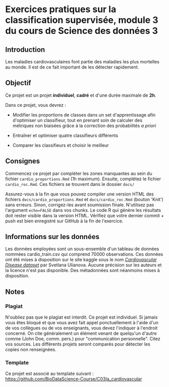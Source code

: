 # Exercices pratiques sur la classification supervisée, module 3 du cours de Science des données 3

## Introduction

Les maladies cardiovasculaires font partie des maladies les plus mortelles au monde. Il est de ce fait important de les détecter rapidement.

## Objectif

Ce projet est un projet **individuel**, **cadré** et d'une durée maximale de **2h**.

Dans ce projet, vous devrez :

-   Modifier les proportions de classes dans un set d'apprentissage afin d'optimiser un classifieur, tout en prenant soin de calculer des métriques non biaisées grâce à la correction des probabilités *a priori*

-   Entraîner et optimiser quatre classifieurs différents

-   Comparer les classifieurs et choisir le meilleur

## Consignes

Commencez ce projet par compléter les zones manquantes au sein du fichier `cardio_proportions.Rmd` (1h maximum). Ensuite, complétez le fichier `cardio_roc.Rmd`. Ces fichiers se trouvent dans le dossier `docs/`

Assurez-vous à la fin que vous pouvez compiler une version HTML des fichiers `docs/cardio_proportions.Rmd` et `docs/cardio_roc.Rmd` (bouton 'Knit') sans erreurs. Sinon, corrigez-les avant soumission finale. N'utilisez pas l'argument `echo=FALSE` dans vos chunks. Le code R qui génère les résultats doit rester visible dans la version HTML. Vérifiez que votre dernier commit + push est bien enregistré sur GitHub à la fin de l'exercice.

## Informations sur les données

Les données employées sont un sous-ensemble d'un tableau de données nommées cardio_train.csv qui comprend 70000 observations. Ces données ont été mises à disposition sur le site kaggle sous le nom [*Cardiovascular Disease dataset*](https://www.kaggle.com/datasets/sulianova/cardiovascular-disease-dataset) par Svetlana Ulianova. Aucune précision sur les auteurs et la licence n'est pas disponible. Des métadonnées sont néanmoins mises à disposition.

## Notes

### Plagiat

N'oubliez pas que le plagiat est interdit. Ce projet est individuel. Si jamais vous êtes bloqué et que vous avez fait appel ponctuellement à l'aide d'un de vos collègues ou de vos enseignants, vous devez l'indiquer à l'endroit concerné. On cite généralement un élément venant de quelqu'un d'autre comme (John Doe, comm. pers.) pour "communication personnelle". Citez vos sources. Les différents projets seront comparés pour détecter les copies non renseignées.

### Template

Ce projet est associé au template suivant : <https://github.com/BioDataScience-Course/C03Ia_cardiovascular>
